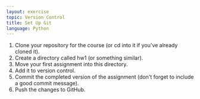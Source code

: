 ```yaml
---
layout: exercise
topic: Version Control
title: Set Up Git
language: Python
---
```


1. Clone your repository for the course (or cd into it if you've already cloned
   it).
2. Create a directory called hw1 (or something similar).
3. Move your first assignment into this directory.
4. Add it to version control.
5. Commit the completed version of the assignment (don't forget to include a
   good commit message).
6. Push the changes to GitHub.

